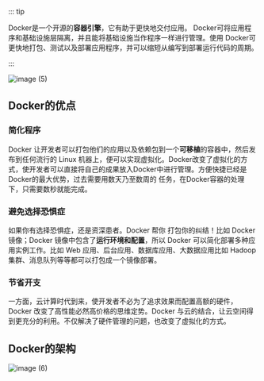 ::: tip

 Docker是一个开源的**容器引擎**，它有助于更快地交付应用。 Docker可将应用程序和基础设施层隔离，并且能将基础设施当作程序一样进行管理。使用 Docker可更快地打包、测试以及部署应用程序，并可以缩短从编写到部署运行代码的周期。

:::

![image (5)](https://gitee.com/q10viking/PictureRepos/raw/master/images//202112151643391.jpg)

## Docker的优点

### 简化程序

Docker 让开发者可以打包他们的应用以及依赖包到一个**可移植**的容器中，然后发布到任何流行的 Linux 机器上，便可以实现虚拟化。Docker改变了虚拟化的方式，使开发者可以直接将自己的成果放入Docker中进行管理。方便快捷已经是 Docker的最大优势，过去需要用数天乃至数周的 任务，在Docker容器的处理下，只需要数秒就能完成。

### 避免选择恐惧症

如果你有选择恐惧症，还是资深患者。Docker 帮你 打包你的纠结！比如 Docker 镜像；Docker 镜像中包含了**运行环境和配置**，所以 Docker 可以简化部署多种应用实例工作。比如 Web 应用、后台应用、数据库应用、大数据应用比如 Hadoop 集群、消息队列等等都可以打包成一个镜像部署。

### **节省开支**

一方面，云计算时代到来，使开发者不必为了追求效果而配置高额的硬件，Docker 改变了高性能必然高价格的思维定势。Docker 与云的结合，让云空间得到更充分的利用。不仅解决了硬件管理的问题，也改变了虚拟化的方式。



## Docker的架构

![image (6)](https://gitee.com/q10viking/PictureRepos/raw/master/images//202112151649256.jpg)

